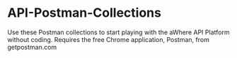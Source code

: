 # API-Postman-Collections
Use these Postman collections to start playing with the aWhere API Platform without coding. Requires the free Chrome application, Postman, from getpostman.com
